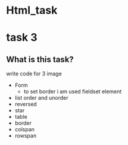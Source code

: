 # Html_task

# task 3

What is this task?
-----------------
write code for 3 image 
-  Form 
    - to set border i am used fieldset element 
- list order and unorder 
 - reversed
 - star 
- table 
 - border 
 - colspan
 - rowspan   